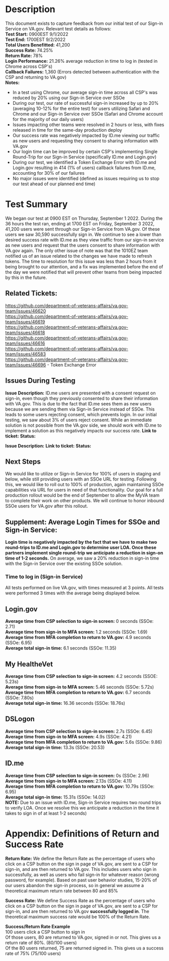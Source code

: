 # Description
This document exists to capture feedback from our initial test of our Sign-in Service on VA.gov. Relevant test details as follows:  
**Test Start:** 0900EST 9/1/2022  
**Test End:**  1700EST 9/2/2022  
**Total Users Benefitted:** 41,200   
**Success Rate:** 74.25%    
**Return Rate:** 78%  
**Login Performance:** 21.26% average reduction in time to log in (tested in Chrome across CSP's)  
**Callback Failures:** 1,360  (Errors detected between authentication with the CSP and returning to VA.gov)  
**Notes:**  
- In a test using Chrome, our average sign-in time across all CSP's was reduced by 20% using our Sign-in Service over SSOe
- During our test, our rate of successful sign-in increased by up to 20% (averaging 10-12% for the entire test) for users utilizing Safari and Chrome and our Sign-in Service over SSOe (Safari and Chrome account for the majority of our daily users)  
- Issues impacting other teams were resolved in 2 hours or less, with fixes released in time for the same-day production deploy
- Our success rate was negatively impacted by ID.me viewing our traffic as new users and requesting they consent to sharing information with VA.gov
- Our login time can be improved by certain CSP's implementing Single Round-Trip for our Sign-in Service (specifically ID.me and Login.gov)   
- During our test, we identified a Token Exchange Error with ID.me and Login.gov resulting in 414 (1% of users) callback failures from ID.me, accounting for 30% of our failures  
- No major issues were identified (defined as issues requiring us to stop our test ahead of our planned end time)




# Test Summary
We began our test at 0900 EST on Thursday, September 1 2022.  During the 36 hours the test ran, ending at 1700 EST on Friday, September 3 2022, 41,200 users were sent through our Sign-in Service from VA.gov.  Of these users we saw 30,590 successfully sign in.  We continue to see a lower than desired success rate with ID.me as they view traffic from our sign-in service as new users and request that the users consent to share information with VA.gov again.  The only other issue of note was that the 1010EZ team notified us of an issue related to the changes we have made to refresh tokens.  The time to resolution for this issue was less than 2 hours from it being brought to our attention, and a fix was implemented before the end of the day we were notified that will prevent other teams from being impacted by this in the future.


## Related Tickets:  
https://github.com/department-of-veterans-affairs/va.gov-team/issues/46620  
https://github.com/department-of-veterans-affairs/va.gov-team/issues/46619  
https://github.com/department-of-veterans-affairs/va.gov-team/issues/46618  
https://github.com/department-of-veterans-affairs/va.gov-team/issues/46616  
https://github.com/department-of-veterans-affairs/va.gov-team/issues/46583  
https://github.com/department-of-veterans-affairs/va.gov-team/issues/46696  - Token Exchange Error



## Issues During Testing
**Issue Description:** ID.me users are presented with a consent request on sign-in, even though they previously consented to share their information with VA.gov.  This is due to the fact that ID.me sees them as new users because we are sending them via Sign-in Service instead of SSOe.  This leads to some users rejecting consent, which prevents login.  In our initial testing, we saw about 3% of users reject consent.  While an immediate solution is not possible from the VA.gov side, we should work with ID.me to implement a solution as this negatively impacts our success rate. 
**Link to ticket:** 
**Status:**  

**Issue Description:** 
**Link to ticket:** 
**Status:**


## Next Steps
We would like to utilize or Sign-in Service for 100% of users in staging and below, while still providing users with an SSOe URL for testing.  Following this, we would like to roll out to 100% of production, again maintaining SSOe capabilities via URL for users in need of that functionality.  Our goal for a full production rollout would be the end of September to allow the MyVA team to complete their work on other products.  We will continue to honor inbound SSOe users for VA.gov after this rollout.  

## Supplement: Average Login Times for SSOe and Sign-in Service:

**Login time is negatively impacted by the fact that we have to make two round-trips to ID.me and Login.gov to determine user LOA.  Once these partners implement single round-trip we anticipate a reduction in sign-on time of 1-2 seconds.**  On average, we saw a 20% reduction in sign-in time with the Sign-in Service over the existing SSOe solution.



### Time to log in (Sign-in Service)
All tests performed on live VA.gov, with times measured at 3 points. All tests were performed 3 times with the average being displayed below.
## Login.gov  
**Average time from CSP selection to sign-in screen:** 0 seconds (SSOe: 2.71)  
**Average time from sign-in to MFA screen:** 1.2 seconds (SSOe: 1.69)      
**Average time from MFA completion to return to VA.gov:** 4.9 seconds (SSOe: 6.95)  
**Average total sign-in time:** 6.1 seconds (SSOe: 11.35)    

## My HealtheVet  
**Average time from CSP selection to sign-in screen:** 4.2 seconds (SSOE: 5.23s)   
**Average time from sign-in to MFA screen:**  5.46 seconds (SSOe: 5.72s)  
**Average time from MFA completion to return to VA.gov:** 6.7 seconds (SSOe: 7.80s)    
**Average total sign-in time:**  16.36 seconds (SSOe: 18.76s) 

## DSLogon
**Average time from CSP selection to sign-in screen:** 2.7s (SSOe: 6.45)  
**Average time from sign-in to MFA screen:**  4.9s (SSOe: 4.21)   
**Average time from MFA completion to return to VA.gov:** 5.6s (SSOe: 9.86)  
**Average total sign-in time:** 13.3s (SSOe: 20.53)  

## ID.me  
**Average time from CSP selection to sign-in screen:** 0s (SSOe: 2.96)  
**Average time from sign-in to MFA screen:**  2.13s (SSOe: 4.11)  
**Average time from MFA completion to return to VA.gov:** 10.79s (SSOe: 6.95)  
**Average total sign-in time:** 15.31s (SSOe: 14.02)    
**NOTE:** Due to an issue with ID.me, Sign-in Service requires two round trips to verify LOA.  Once we resolve this we anticipate a reduction in the time it takes to sign in of at least 1-2 seconds)


# Appendix: Definitions of Return and Success Rate  

**Return Rate:** We define the Return Rate as the percentage of users who click on a CSP button on the sign in page of VA.gov, are sent to a CSP for sign-in, and are then returned to VA.gov.  This includes users who sign in successfully, as well as users who fail sign-in for whatever reason (wrong password, for example).  Based on past user behavior studies, 15-20% of our users abandon the sign-in process, so in general we assume a theoretical maximum return rate between 80 and 85%  
  
  
**Success Rate:** We define Success Rate as the percentage of users who click on a CSP button on the sign in page of VA.gov, are sent to a CSP for sign-in, and are then returned to VA.gov **successfully logged in**.  The theoretical maximum success rate would be 100% of the Return Rate.

**Success/Return Rate Example**  
100 users click a CSP button to sign in  
Of those users, 80 are returned to VA.gov, signed in or not.  This gives us a return rate of 80%. (80/100 users)  
Of the 80 users returned, 75 are returned signed in.  This gives us a success rate of 75% (75/100 users)


